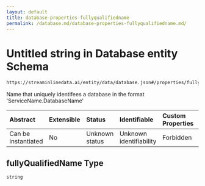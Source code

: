 ```yaml
---
layout: default
title: database-properties-fullyqualifiedname
permalink: /database.md/database-properties-fullyqualifiedname.md/
---
```

# Untitled string in Database entity Schema

```txt
https://streaminlinedata.ai/entity/data/database.json#/properties/fullyQualifiedName
```

Name that uniquely identifees a database in the format 'ServiceName.DatabaseName'

| Abstract            | Extensible | Status         | Identifiable            | Custom Properties | Additional Properties | Access Restrictions | Defined In                                                         |
| :------------------ | :--------- | :------------- | :---------------------- | :---------------- | :-------------------- | :------------------ | :----------------------------------------------------------------- |
| Can be instantiated | No         | Unknown status | Unknown identifiability | Forbidden         | Allowed               | none                | [database.json*](database.md "open original schema") |

## fullyQualifiedName Type

`string`
